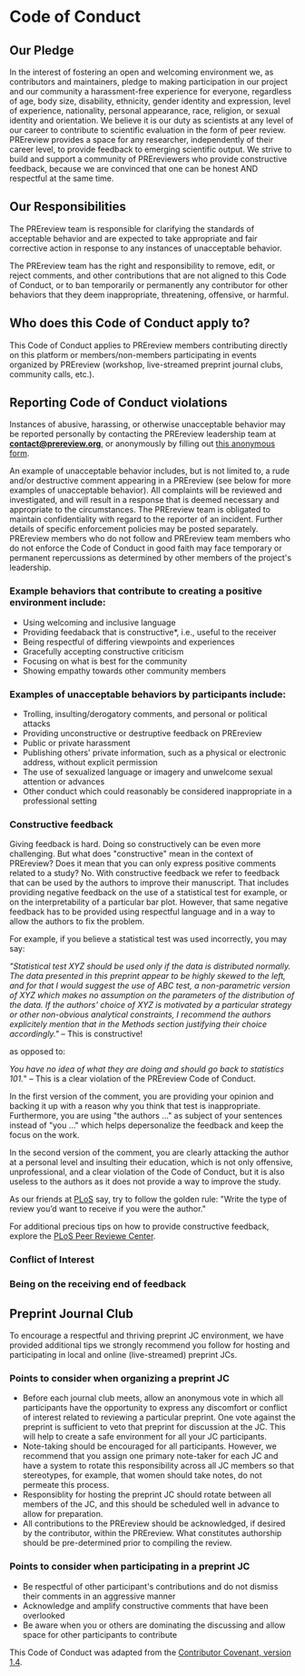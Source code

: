 # Code of Conduct

## Our Pledge  
In the interest of fostering an open and  welcoming environment we, as contributors and maintainers, pledge to making participation 
in our project and our community a harassment-free experience for everyone, regardless of age, body size, disability, ethnicity, gender 
identity and expression, level of experience, nationality, personal appearance, race, religion, or sexual identity and orientation.
We believe it is our duty as scientists at any level of our career to contribute to scientific evaluation in the form of peer review. 
PREreview provides a space for any researcher, independently of their career level, to provide feedback to emerging scientific output. We strive to build and support a community of PREreviewers who provide constructive feedback, because we are convinced that one can be honest AND respectful at the same time.  

## Our Responsibilities  
The PREreview team is responsible for clarifying the standards of acceptable behavior and are expected to take appropriate and fair 
corrective action in response to any instances of unacceptable behavior.  

The PREreview team has the right and responsibility to remove, edit, or reject comments, and other contributions that are not aligned 
to this Code of Conduct, or to ban temporarily or permanently any contributor for other behaviors that they deem inappropriate, 
threatening, offensive, or harmful. 

## Who does this Code of Conduct apply to?
This Code of Conduct applies to PREreview members contributing directly on this platform or members/non-members participating in events organized by PREreview (workshop, live-streamed preprint journal clubs, community calls, etc.).

## Reporting Code of Conduct violations
Instances of abusive, harassing, or otherwise unacceptable behavior may be reported personally by contacting the PREreview leadership team at **[contact@prereview.org](contact@prereview.org)**, or anonymously by filling out [this anonymous form](). 

An example of unacceptable behavior includes, but is not limited to, a rude and/or destructive comment appearing in a PREreview (see below for more examples of unacceptable behavior). All complaints will be reviewed and investigated, and will  result in a response that is deemed necessary and appropriate to the circumstances. The PREreview team is obligated to maintain confidentiality with regard to the reporter of an incident. Further details of specific enforcement policies may be posted separately.
PREreview members who do not follow and PREreview team members who do not enforce the Code of Conduct in good faith may face temporary 
or permanent repercussions as determined by other members of the project's leadership.

### Example behaviors that contribute to creating a positive environment include:

* Using welcoming and inclusive language
* Providing feedaback that is constructive*, i.e., useful to the receiver
* Being respectful of differing viewpoints and experiences
* Gracefully accepting constructive criticism
* Focusing on what is best for the community
* Showing empathy towards other community members

### Examples of unacceptable behaviors by participants include:

* Trolling, insulting/derogatory comments, and personal or political attacks
* Providing unconstructive or destruptive feedback on PREreview
* Public or private harassment
* Publishing others' private information, such as a physical or electronic address, without explicit permission
* The use of sexualized language or imagery and unwelcome sexual attention or advances
* Other conduct which could reasonably be considered inappropriate in a professional setting

### Constructive feedback

Giving feedback is hard. Doing so constructively can be even more challenging. But what does "constructive" mean in the context of PREreview? Does it mean that you can only express positive comments related to a study? No. With constructive feedback we refer to feedback that can be used by the authors to improve their manuscript. That includes providing negative feedback on the use of a statistical test for example, or on the interpretability of a particular bar plot. However, that same negative feedback has to be provided using respectful language and in a way to allow the authors to fix the problem.   

For example, if you believe a statistical test was used incorrectly, you may say:  

*"Statistical test XYZ should be used only if the data is distributed normally. The data presented in this preprint appear to be highly skewed to the left, and for that I would suggest the use of ABC test, a non-parametric version of XYZ which makes no assumption on the parameters of the distribution of the data. If the authors' choice of XYZ is motivated by a particular strategy or other non-obvious analytical constraints, I recommend the authors explicitely mention that in the Methods section justifying their choice accordingly."* – This is constructive!

as opposed to:  

*You have no idea of what they are doing and should go back to statistics 101.*" – This is a clear violation of the PREreview Code of Conduct.  

In the first version of the comment, you are providing your opinion and backing it up with a reason why you think that test is inappropriate. Furthermore, you are using "the authors ..." as subject of your sentences instead of "you ..." which helps depersonalize the feedback and keep the focus on the work.

In the second version of the comment, you are clearly attacking the author at a personal level and insulting their education, which is not only offensive, unprofessional, and a clear violation of the Code of Conduct, but it is also useless to the authors as it does not provide a way to improve the study.

As our friends at [PLoS](http://reviewers.plos.org/resources/how-to-write-a-peer-review/) say, try to follow the golden rule: "Write the type of review you’d want to receive if you were the author." 

For additional precious tips on how to provide constructive feedback, explore the [PLoS Peer Reviewe Center](http://reviewers.plos.org/).


### Conflict of Interest


### Being on the receiving end of feedback



## Preprint Journal Club 
To encourage a respectful and thriving preprint JC environment, we have provided additional tips we strongly recommend you follow for hosting and participating in local and online (live-streamed) preprint JCs.

### Points to consider when organizing a preprint JC

* Before each journal club meets, allow an anonymous vote in which all participants have the opportunity to express any discomfort or conflict of interest related to reviewing a particular preprint. One vote against the preprint is sufficient to veto that preprint for discussion at the JC. This will help to create a safe environment for all your JC participants.
* Note-taking should be encouraged for all participants. However, we recommend that you assign one primary note-taker for each JC and have a system to rotate this responsibility across all JC members so that stereotypes, for example, that women should take notes, do not permeate this process. 
* Responsiblity for hosting the preprint JC should rotate between all members of the JC, and this should be scheduled well in advance to allow for preparation. 
* All contributions to the PREreview should be acknowledged, if desired by the contributor, within the PREreview. What constitutes authorship should be pre-determined prior to compiling the review.

### Points to consider when participating in a preprint JC

* Be respectful of other participant's contributions and do not dismiss their comments in an aggressive manner
* Acknowledge and amplify constructive comments that have been overlooked
* Be aware when you or others are dominating the discussing and allow space for other participants to contribute



This Code of Conduct was adapted from the [Contributor Covenant, version 1.4](https://www.contributor-covenant.org/version/1/4/code-of-conduct.html).
